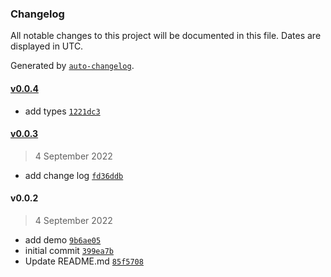 ### Changelog

All notable changes to this project will be documented in this file. Dates are displayed in UTC.

Generated by [`auto-changelog`](https://github.com/CookPete/auto-changelog).

#### [v0.0.4](https://github.com/tuvia-r/lightwaight-xlsx-file-parser/compare/v0.0.3...v0.0.4)

- add types [`1221dc3`](https://github.com/tuvia-r/lightwaight-xlsx-file-parser/commit/1221dc392736df03ae29b882217e70df34bb0780)

#### [v0.0.3](https://github.com/tuvia-r/lightwaight-xlsx-file-parser/compare/v0.0.2...v0.0.3)

> 4 September 2022

- add change log [`fd36ddb`](https://github.com/tuvia-r/lightwaight-xlsx-file-parser/commit/fd36ddb5ac90bac75074df33a638a416189a5d90)

#### v0.0.2

> 4 September 2022

- add demo [`9b6ae05`](https://github.com/tuvia-r/lightwaight-xlsx-file-parser/commit/9b6ae053885ccf4ad1325e90c5a11342abefab09)
- initial commit [`399ea7b`](https://github.com/tuvia-r/lightwaight-xlsx-file-parser/commit/399ea7ba071a559d5aee5effae7b63eb4ccec835)
- Update README.md [`85f5708`](https://github.com/tuvia-r/lightwaight-xlsx-file-parser/commit/85f570811d19476cf46f6ccbb36eebd64ee55568)
